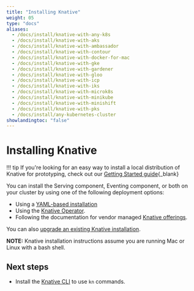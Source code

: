 ```yaml
---
title: "Installing Knative"
weight: 05
type: "docs"
aliases:
  - /docs/install/knative-with-any-k8s
  - /docs/install/knative-with-aks
  - /docs/install/knative-with-ambassador
  - /docs/install/knative-with-contour
  - /docs/install/knative-with-docker-for-mac
  - /docs/install/knative-with-gke
  - /docs/install/knative-with-gardener
  - /docs/install/knative-with-gloo
  - /docs/install/knative-with-icp
  - /docs/install/knative-with-iks
  - /docs/install/knative-with-microk8s
  - /docs/install/knative-with-minikube
  - /docs/install/knative-with-minishift
  - /docs/install/knative-with-pks
  - /docs/install/any-kubernetes-cluster
showlandingtoc: "false"
---
```


# Installing Knative

!!! tip
    If you're looking for an easy way to install a local distribution of Knative for prototyping, check out our [Getting Started guide](../getting-started/getting-started.md){_blank}

You can install the Serving component, Eventing component, or both on your cluster by using one of the following deployment options:

- Using a [YAML-based installation](./prerequisites)
- Using the [Knative Operator](./knative-with-operators).
- Following the documentation for vendor managed [Knative offerings](../knative-offerings).

You can also [upgrade an existing Knative installation](./upgrade-installation).

**NOTE:** Knative installation instructions assume you are running Mac or Linux with a bash shell.
<!-- TODO: Link to provisioning guide for advanced installation -->

## Next steps

- Install the [Knative CLI](../client/install-kn) to use `kn` commands.
